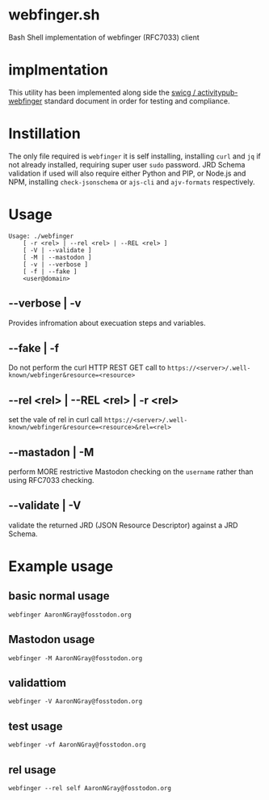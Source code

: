 # webfinger.sh
Bash Shell implementation of webfinger (RFC7033) client

# implmentation
This utility has been implemented along side the [swicg / activitypub-webfinger](https://swicg.github.io/activitypub-webfinger/) standard document in order for testing and compliance.

# Instillation
The only file required is `webfinger` it is self installing, installing `curl` and `jq` if not already installed, requiring super user `sudo` password.
JRD Schema validation if used will also require either Python and PIP, or Node.js and NPM, installing `check-jsonschema` or `ajs-cli` and `ajv-formats` respectively.

# Usage

```
Usage: ./webfinger
    [ -r <rel> | --rel <rel> | --REL <rel> ]
    [ -V | --validate ]
    [ -M | --mastodon ]
    [ -v | --verbose ]
    [ -f | --fake ]
    <user@domain>
```
## --verbose | -v
Provides infromation about execuation steps and variables.
## --fake | -f
Do not perform the curl HTTP REST GET call to `https://<server>/.well-known/webfinger&resource=<resource>`
## --rel \<rel\> | --REL \<rel\> | -r \<rel\>
set the vale of rel in curl call `https://<server>/.well-known/webfinger&resource=<resource>&rel=<rel>`
## --mastadon | -M
perform MORE restrictive Mastodon checking on the `username` rather than using RFC7033 checking.
## --validate | -V
validate the returned JRD (JSON Resource Descriptor) against a JRD Schema.

# Example usage

## basic normal usage
`webfinger AaronNGray@fosstodon.org`

## Mastodon usage
`webfinger -M AaronNGray@fosstodon.org`

## validattiom
`webfinger -V AaronNGray@fosstodon.org`

## test usage
`webfinger -vf AaronNGray@fosstodon.org`

## rel usage
`webfinger --rel self AaronNGray@fosstodon.org`
